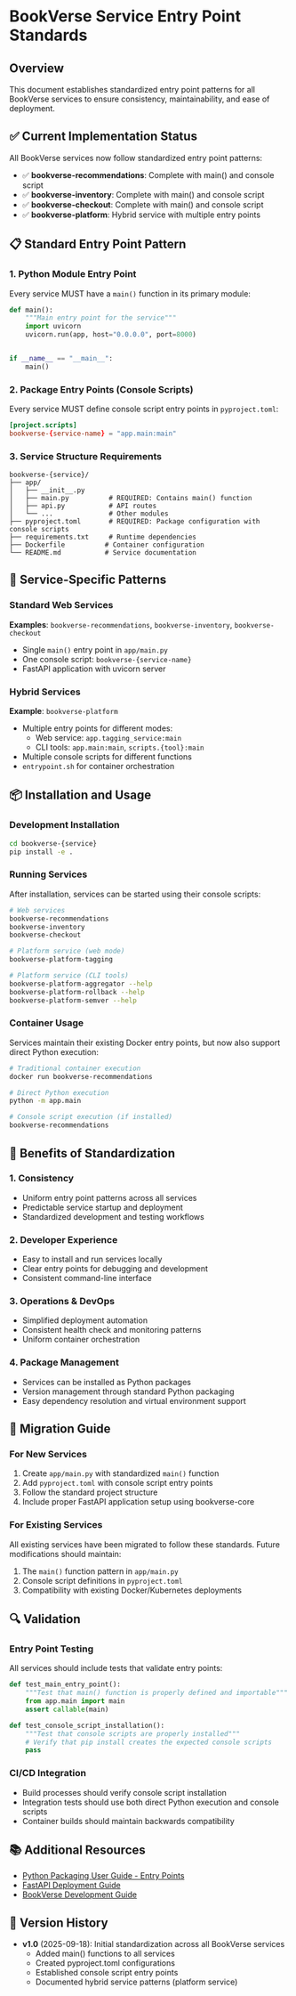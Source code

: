 # BookVerse Service Entry Point Standards

## Overview

This document establishes standardized entry point patterns for all BookVerse services to ensure consistency, maintainability, and ease of deployment.

## ✅ Current Implementation Status

All BookVerse services now follow standardized entry point patterns:

- ✅ **bookverse-recommendations**: Complete with main() and console script
- ✅ **bookverse-inventory**: Complete with main() and console script  
- ✅ **bookverse-checkout**: Complete with main() and console script
- ✅ **bookverse-platform**: Hybrid service with multiple entry points

## 📋 Standard Entry Point Pattern

### 1. Python Module Entry Point

Every service MUST have a `main()` function in its primary module:

```python
def main():
    """Main entry point for the service"""
    import uvicorn
    uvicorn.run(app, host="0.0.0.0", port=8000)


if __name__ == "__main__":
    main()
```

### 2. Package Entry Points (Console Scripts)

Every service MUST define console script entry points in `pyproject.toml`:

```toml
[project.scripts]
bookverse-{service-name} = "app.main:main"
```

### 3. Service Structure Requirements

```
bookverse-{service}/
├── app/
│   ├── __init__.py
│   ├── main.py          # REQUIRED: Contains main() function
│   ├── api.py           # API routes
│   └── ...              # Other modules
├── pyproject.toml       # REQUIRED: Package configuration with console scripts
├── requirements.txt     # Runtime dependencies
├── Dockerfile          # Container configuration
└── README.md           # Service documentation
```

## 🔧 Service-Specific Patterns

### Standard Web Services

**Examples**: `bookverse-recommendations`, `bookverse-inventory`, `bookverse-checkout`

- Single `main()` entry point in `app/main.py`
- One console script: `bookverse-{service-name}`
- FastAPI application with uvicorn server

### Hybrid Services

**Example**: `bookverse-platform`

- Multiple entry points for different modes:
  - Web service: `app.tagging_service:main`
  - CLI tools: `app.main:main`, `scripts.{tool}:main`
- Multiple console scripts for different functions
- `entrypoint.sh` for container orchestration

## 📦 Installation and Usage

### Development Installation

```bash
cd bookverse-{service}
pip install -e .
```

### Running Services

After installation, services can be started using their console scripts:

```bash
# Web services
bookverse-recommendations
bookverse-inventory  
bookverse-checkout

# Platform service (web mode)
bookverse-platform-tagging

# Platform service (CLI tools)
bookverse-platform-aggregator --help
bookverse-platform-rollback --help
bookverse-platform-semver --help
```

### Container Usage

Services maintain their existing Docker entry points, but now also support direct Python execution:

```bash
# Traditional container execution
docker run bookverse-recommendations

# Direct Python execution  
python -m app.main

# Console script execution (if installed)
bookverse-recommendations
```

## 🎯 Benefits of Standardization

### 1. **Consistency**
- Uniform entry point patterns across all services
- Predictable service startup and deployment
- Standardized development and testing workflows

### 2. **Developer Experience**
- Easy to install and run services locally
- Clear entry points for debugging and development
- Consistent command-line interface

### 3. **Operations & DevOps**
- Simplified deployment automation
- Consistent health check and monitoring patterns
- Uniform container orchestration

### 4. **Package Management**
- Services can be installed as Python packages
- Version management through standard Python packaging
- Easy dependency resolution and virtual environment support

## 🚀 Migration Guide

### For New Services

1. Create `app/main.py` with standardized `main()` function
2. Add `pyproject.toml` with console script entry points
3. Follow the standard project structure
4. Include proper FastAPI application setup using bookverse-core

### For Existing Services

All existing services have been migrated to follow these standards. Future modifications should maintain:

1. The `main()` function pattern in `app/main.py`
2. Console script definitions in `pyproject.toml`
3. Compatibility with existing Docker/Kubernetes deployments

## 🔍 Validation

### Entry Point Testing

All services should include tests that validate entry points:

```python
def test_main_entry_point():
    """Test that main() function is properly defined and importable"""
    from app.main import main
    assert callable(main)

def test_console_script_installation():
    """Test that console scripts are properly installed"""
    # Verify that pip install creates the expected console scripts
    pass
```

### CI/CD Integration

- Build processes should verify console script installation
- Integration tests should use both direct Python execution and console scripts
- Container builds should maintain backwards compatibility

## 📚 Additional Resources

- [Python Packaging User Guide - Entry Points](https://packaging.python.org/en/latest/specifications/entry-points/)
- [FastAPI Deployment Guide](https://fastapi.tiangolo.com/deployment/)
- [BookVerse Development Guide](./DEVELOPMENT.md)

## 🔄 Version History

- **v1.0** (2025-09-18): Initial standardization across all BookVerse services
  - Added main() functions to all services
  - Created pyproject.toml configurations
  - Established console script entry points
  - Documented hybrid service patterns (platform service)
